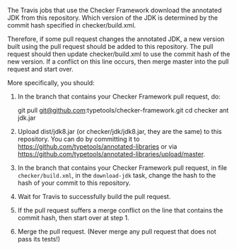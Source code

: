 The Travis jobs that use the Checker Framework download the annotated JDK from
this repository. Which version of the JDK is determined by the commit hash
specified in checker/build.xml.

Therefore, if some pull request changes the annotated JDK, a new version built
using the pull request should be added to this repository.  The pull request
should then update checker/build.xml to use the commit hash of the new version.
If a conflict on this line occurs, then merge master into the pull request and
start over.

More specifically, you should:

1. In the branch that contains your Checker Framework pull request, do:

    git pull git@github.com:typetools/checker-framework.git
    cd checker
    ant jdk.jar

2. Upload dist/jdk8.jar (or checker/jdk/jdk8.jar, they are the same)
to this repository.  You can do by committing it to
https://github.com/typetools/annotated-libraries or via
https://github.com/typetools/annotated-libraries/upload/master.

3. In the branch that contains your Checker Framework pull request,
in file `checker/build.xml`, in the `download-jdk` task,
change the hash to the hash of your commit to this repository.

4. Wait for Travis to successfully build the pull request.

5. If the pull request suffers a merge conflict on the line that contains
the commit hash, then start over at step 1.

5. Merge the pull request.  (Never merge any pull request that does not
pass its tests!)

